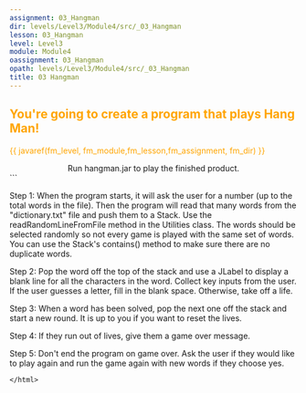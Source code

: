 ```yaml
---
assignment: 03_Hangman
dir: levels/Level3/Module4/src/_03_Hangman
lesson: 03_Hangman
level: Level3
module: Module4
oassignment: 03_Hangman
opath: levels/Level3/Module4/src/_03_Hangman
title: 03 Hangman
---
```

<html>
<font color="orange">

## You're going to create a program that plays Hang Man!

{{ javaref(fm_level, fm_module,fm_lesson,fm_assignment, fm_dir) }}


</font>
<center>
Run hangman.jar to play the finished product.
</center>
```

Step 1: When the program starts, it will ask the user for a number (up to the total words in the file). Then the 
        program will read that many words from the "dictionary.txt" file and push them to a Stack. 
        Use the readRandomLineFromFile method in the Utilities class. The words should be selected randomly so 
        not every game is played with the same set of words. You can use the Stack's contains() method to make sure
        there are no duplicate words.

Step 2: Pop the word off the top of the stack and use a JLabel to display a blank line for all the characters in the word. 
        Collect key inputs from the user. If the user guesses a letter, fill in the blank space. Otherwise, take off a life.

		
Step 3: When a word has been solved, pop the next one off the stack and start a new round. It is up to you if you want to 
        reset the lives.

Step 4: If they run out of lives, give them a game over message.

Step 5: Don't end the program on game over. Ask the user if they would like to play again and run the game again with new 
	    words if they choose yes.
```
</html>
